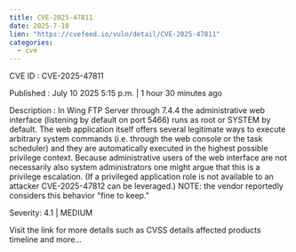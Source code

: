 ```yaml
--- 
title: CVE-2025-47811
date: 2025-7-10
lien: "https://cvefeed.io/vuln/detail/CVE-2025-47811"
categories:
  - cve
---
```


CVE ID : CVE-2025-47811

Published :  July 10
2025
5:15 p.m. | 1 hour
30 minutes ago

Description : In Wing FTP Server through 7.4.4
the administrative web interface (listening by default on port 5466) runs as root or SYSTEM by default. The web application itself offers several legitimate ways to execute arbitrary system commands (i.e.
through the web console or the task scheduler)
and they are automatically executed in the highest possible privilege context. Because administrative users of the web interface are not necessarily also system administrators
one might argue that this is a privilege escalation. (If a privileged application role is not available to an attacker
CVE-2025-47812 can be leveraged.) NOTE: the vendor reportedly considers this behavior "fine to keep."

Severity: 4.1 | MEDIUM

Visit the link for more details
such as CVSS details
affected products
timeline
and more...
